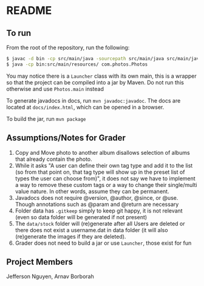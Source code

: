 # README

## To run

From the root of the repository, run the following:

```bash
$ javac -d bin -cp src/main/java -sourcepath src/main/java src/main/java/module-info.java $(find src/main/java -name "*.java")  -cp src/main/resources
$ java -cp bin:src/main/resources/ com.photos.Photos
```
You may notice there is a `Launcher` class with its own main, this is a wrapper so that the project can be compiled into a jar by Maven. Do not run this otherwise and use `Photos.main` instead

To generate javadocs in docs, run `mvn javadoc:javadoc`. The docs are located at `docs/index.html`, which can be opened in a browser.

To build the jar, run `mvn package`

## Assumptions/Notes for Grader
1. Copy and Move photo to another album disallows selection of albums that already contain the photo.
2. While it asks "A user can define their own tag type and add it to the list (so from that point on, that tag type will show up in the preset list of types the user can choose from)", it does not say we have to implement a way to remove these custom tags or a way to change their single/multi value nature. In other words, assume they can be permanent.
3. Javadocs does not require @version, @author, @since, or @use. Though annotations such as @param and @return are necessary
4. Folder data has `.gitkeep` simply to keep git happy, it is not relevant (even so data folder will be generated if not present)
5. The `data/stock` folder will (re)generate after all Users are deleted or there does not exist a username.dat in data folder (it will also (re)generate the images if they are deleted).
6. Grader does not need to build a jar or use `Launcher`, those exist for fun

## Project Members
Jefferson Nguyen, Arnav Borborah